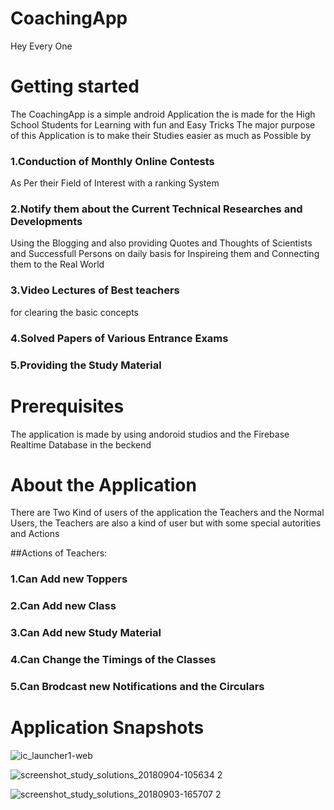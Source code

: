 # CoachingApp

Hey Every One

# Getting started

The CoachingApp is a simple android Application the is made for the High School Students for Learning with fun and Easy Tricks
The major purpose of this Application is to make their Studies easier as much as Possible by 

### 1.Conduction of Monthly Online Contests 
As Per their Field of Interest with a ranking System 
### 2.Notify them about the Current Technical Researches and Developments 
Using the Blogging and also providing Quotes and Thoughts of Scientists and Successfull Persons on daily basis for Inspireing them and Connecting
them to the Real World
### 3.Video Lectures of Best teachers
for clearing the basic concepts
### 4.Solved Papers of Various Entrance Exams
### 5.Providing the Study Material


# Prerequisites

The application is made by using andoroid studios and the Firebase Realtime Database in the beckend 


# About the Application


There are Two Kind of users of the application the Teachers and the Normal Users, the Teachers are also a kind of user but with 
some special autorities and Actions 

##Actions of Teachers:

### 1.Can Add new Toppers
### 2.Can Add new Class
### 3.Can Add new Study Material
### 4.Can Change the Timings of the Classes
### 5.Can Brodcast new Notifications and the Circulars

 # Application Snapshots
 
 
![ic_launcher1-web](https://user-images.githubusercontent.com/24757345/45013959-90e02300-b03a-11e8-8e82-92e782b2259f.png)

![screenshot_study_solutions_20180904-105634 2](https://user-images.githubusercontent.com/24757345/45014185-47440800-b03b-11e8-8090-7f9a077f75e1.png)

![screenshot_study_solutions_20180903-165707 2](https://user-images.githubusercontent.com/24757345/45014310-b4f03400-b03b-11e8-9185-aaba57f0ea07.png)



